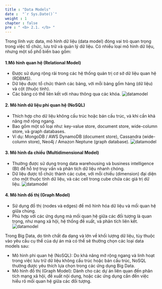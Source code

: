 ```yaml
---
title : "Data Models"
date :  "`r Sys.Date()`" 
weight : 1
chapter : false
pre : " <b> 2.1. </b> "
---
```


Trong lĩnh vực data, mô hình dữ liệu (data model) đóng vai trò quan trọng trong việc tổ chức, lưu trữ và quản lý dữ liệu. Có nhiều loại mô hình dữ liệu, nhưng một số phổ biến bao gồm:

#### 1.Mô hình quan hệ (Relational Model)
  * Được sử dụng rộng rãi trong các hệ thống quản trị cơ sở dữ liệu quan hệ (RDBMS).
  * Dữ liệu được tổ chức thành các bảng, với mỗi bảng gồm hàng (dữ liệu) và cột (thuộc tính).
  * Các bảng có thể liên kết với nhau thông qua các khóa.
  ![datamodel](/overview-big-data/images/data-models/Relational-model.png)

#### 2. Mô hình dữ liệu phi quan hệ (NoSQL)
  * Thích hợp cho dữ liệu không cấu trúc hoặc bán cấu trúc, và khi cần khả năng mở rộng ngang.
  * Bao gồm một số loại như: key-value store, document store, wide-column store, và graph databases.
  * Ví dụ: MongoDB / AWS DynamoDB (document store), Cassandra (wide-column store), Neo4j / Amazon Neptune (graph database).
  ![datamodel](/overview-big-data/images/data-models/nosql-model.png)

#### 3. Mô hình đa chiều (Multidimensional Model)
  * Thường được sử dụng trong data warehousing và business intelligence (BI) để hỗ trợ truy vấn và phân tích dữ liệu nhanh chóng.
  * Dữ liệu được tổ chức thành các cube, với mỗi chiều (dimension) đại diện cho một thuộc tính dữ liệu, và các cell trong cube chứa các giá trị dữ liệu.
  ![datamodel](/overview-big-data/images/data-models/dimension-model.png)

#### 4. Mô hình đồ thị (Graph Model)
  * Sử dụng đồ thị (nodes và edges) để mô hình hóa dữ liệu và mối quan hệ giữa chúng.
  * Phù hợp với các ứng dụng mà mối quan hệ giữa các đối tượng là quan trọng, như mạng xã hội, hệ thống đề xuất, và phân tích liên kết.
  ![datamodel](/overview-big-data/images/data-models/graph-model.png)

Trong Big Data, do tính chất đa dạng và lớn về khối lượng dữ liệu, tùy thuộc vào yêu cầu cụ thể của dự án mà có thể sẽ thường chọn các loại data models sau:
  * Mô hình phi quan hệ (NoSQL): Do khả năng mở rộng ngang và linh hoạt trong việc lưu trữ dữ liệu không cấu trúc hoặc bán cấu trúc, NoSQL thường được yêu thích lựa chọn trong các ứng dụng Big Data.
  * Mô hình đồ thị (Graph Model): Dành cho các dự án liên quan đến phân tích mạng xã hội, đề xuất nội dung, hoặc các ứng dụng cần đến việc hiểu rõ mối quan hệ giữa các đối tượng.